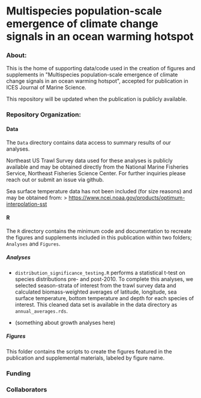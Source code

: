 # Multispecies population-scale emergence of climate change signals in an ocean warming hotspot

### About:

This is the home of supporting data/code used in the creation of figures and supplements in "Multispecies population-scale emergence of climate change signals in an ocean warming hotspot", accepted for publication in ICES Journal of Marine Science.

This repository will be updated when the publication is publicly available.

### Repository Organization:

#### Data

The `Data` directory contains data access to summary results of our analyses.

Northeast US Trawl Survey data used for these analyses is publicly available and may be obtained directly from the National Marine Fisheries Service, Northeast Fisheries Science Center. For further inquiries please reach out or submit an issue via github.

Sea surface temperature data has not been included (for size reasons) and may be obtained from: 
\> <https://www.ncei.noaa.gov/products/optimum-interpolation-sst> 

#### R

The `R` directory contains the minimum code and documentation to recreate the figures and supplements included in this publication within two folders; `Analyses` and `Figures`.

##### Analyses

-   `distribution_significance_testing.R` performs a statistical t-test on species distributions pre- and post-2010. To complete this analyses, we selected season-strata of interest from the trawl survey data and calculated biomass-weighted averages of latitude, longitude, sea surface temperature, bottom temperature and depth for each species of interest. This cleaned data set is available in the data directory as `annual_averages.rds`.

-   (something about growth analyses here)

##### Figures

This folder contains the scripts to create the figures featured in the publication and supplemental materials, labeled by figure name.

### Funding

### Collaborators
